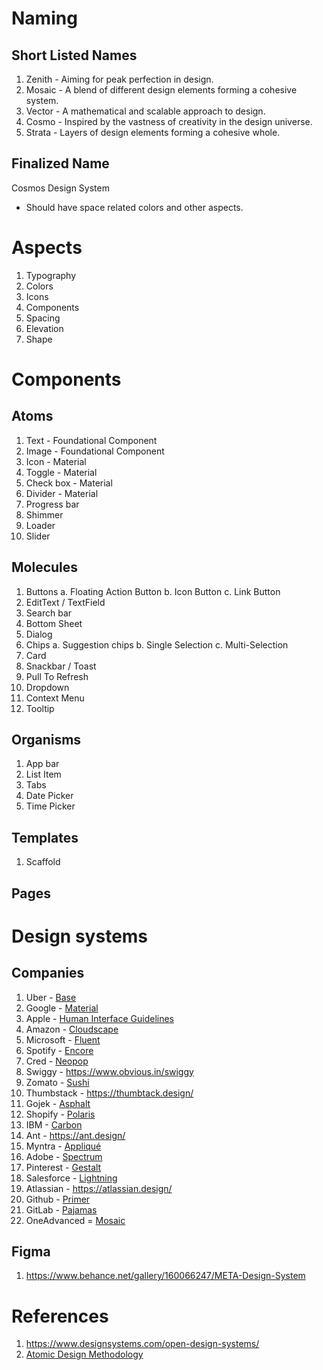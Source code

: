 # Naming

## Short Listed Names

1. Zenith - Aiming for peak perfection in design.
2. Mosaic - A blend of different design elements forming a cohesive system.
3. Vector - A mathematical and scalable approach to design.
4. Cosmo - Inspired by the vastness of creativity in the design universe.
5. Strata - Layers of design elements forming a cohesive whole.

## Finalized Name

Cosmos Design System

- Should have space related colors and other aspects.

# Aspects

1. Typography
2. Colors
3. Icons
4. Components
5. Spacing
6. Elevation
7. Shape

# Components

## Atoms

1. Text - Foundational Component
2. Image - Foundational Component
3. Icon - Material
4. Toggle - Material
5. Check box - Material
6. Divider - Material
7. Progress bar
8. Shimmer
9. Loader
10. Slider

## Molecules

1. Buttons
   a. Floating Action Button
   b. Icon Button
   c. Link Button
2. EditText / TextField
3. Search bar
4. Bottom Sheet
5. Dialog
6. Chips
   a. Suggestion chips
   b. Single Selection
   c. Multi-Selection
7. Card
8. Snackbar / Toast
9. Pull To Refresh
10. Dropdown
11. Context Menu
12. Tooltip

## Organisms

1. App bar
2. List Item
3. Tabs
4. Date Picker
5. Time Picker

## Templates

1. Scaffold

## Pages

# Design systems

## Companies

1. Uber - [Base](https://base.uber.com/6d2425e9f/p/294ab4-base-design-system)
2. Google - [Material](https://m3.material.io/)
3. Apple - [Human Interface Guidelines](https://developer.apple.com/design/)
4. Amazon - [Cloudscape](https://cloudscape.design/components/modal/)
5. Microsoft - [Fluent](https://fluent2.microsoft.design/)
6. Spotify - [Encore](https://spotify.design/stories/design/design-systems)
7. Cred - [Neopop](https://cred.club/design)
8. Swiggy - https://www.obvious.in/swiggy
9. Zomato - [Sushi](https://blog.zomato.com/sushi)
10. Thumbstack - https://thumbtack.design/
11. Gojek - [Asphalt](https://asphalt.gojek.io/)
12. Shopify - [Polaris](https://polaris.shopify.com/)
13. IBM - [Carbon](https://carbondesignsystem.com/)
14. Ant - https://ant.design/
15. Myntra - [Appliqué](https://applique.myntra.com/)
16. Adobe - [Spectrum](https://spectrum.adobe.com/)
17. Pinterest - [Gestalt](https://gestalt.pinterest.systems/home)
18. Salesforce - [Lightning](https://www.lightningdesignsystem.com/2e1ef8501/p/85bd85-lightning-design-system-2)
19. Atlassian - https://atlassian.design/
20. Github - [Primer](https://primer.style/)
21. GitLab - [Pajamas](https://design.gitlab.com/)
22. OneAdvanced = [Mosaic](https://mosaic.oneadvanced.io/)

## Figma

1. https://www.behance.net/gallery/160066247/META-Design-System

# References

1. https://www.designsystems.com/open-design-systems/
2. [Atomic Design Methodology](https://atomicdesign.bradfrost.com/chapter-2/)
